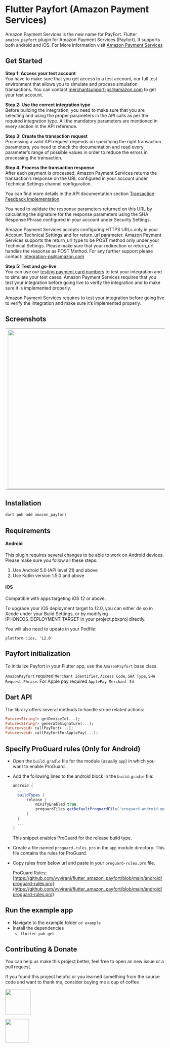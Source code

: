 # Flutter Payfort (Amazon Payment Services)

Amazon Payment Services is the new name for PayFort. Flutter `amazon_payfort` plugin for Amazon Payment Services (Payfort). It supports both android and iOS. For More information visit [Amazon Payment Services](https://paymentservices.amazon.com)

## Get Started

**Step 1: Access your test account**<br>
You have to make sure that you get access to a test account, our full test environment that allows you to simulate and process simulation transactions. You can contact merchantsupport-ps@amazon.com to get your test account.

**Step 2: Use the correct integration type**<br>
Before building the integration, you need to make sure that you are selecting and using the proper parameters in the API calls as per the required integration type. All the mandatory parameters are mentioned in every section in the API reference.

**Step 3: Create the transaction request**<br>
Processing a valid API request depends on specifying the right transaction parameters, you need to check the documentation and read every parameter’s range of possible values in order to reduce the errors in processing the transaction.

**Step 4: Process the transaction response**<br>
After each payment is processed, Amazon Payment Services returns the transaction’s response on the URL configured in your account under Technical Settings channel configuration.

You can find more details in the API documentation section [Transaction Feedback Implementation](https://paymentservices-reference.payfort.com/docs/api/build/index.html#transaction-feedback-implementation).

You need to validate the response parameters returned on this URL by calculating the signature for the response parameters using the SHA Response Phrase configured in your account under Security Settings.

Amazon Payment Services accepts configuring HTTPS URLs only in your Account Technical Settings and for return_url parameter. Amazon Payment Services supports the return_url type to be POST method only under your Technical Settings. Please make sure that your redirection or return_url handles the response as POST Method. For any further support please contact: integration-ps@amazon.com

**Step 5: Test and go-live**<br>
You can use our [testing payment card numbers](https://paymentservices.amazon.com/docs/EN/12.html) to test your integration and to simulate your test cases. Amazon Payment Services requires that you test your integration before going live to verify the integration and to make sure it is implemented properly.

Amazon Payment Services requires to test your integration before going live to verify the integration and make sure it’s implemented properly.

## Screenshots

<table>
<tr>
<td>
<img src="https://raw.githubusercontent.com/vvvirani/flutter_amazon_payfort/main/.resources/card_payment.gif" height="500" />
</td>
<td>
<img src="https://raw.githubusercontent.com/vvvirani/flutter_amazon_payfort/main/.resources/apple_pay_payment.png" height="500" />
</td>
</tr>

</table>

## Installation

```sh
dart pub add amazon_payfort
```

## Requirements

#### Android

This plugin requires several changes to be able to work on Android devices. Please make sure you follow all these steps:

1. Use Android 5.0 (API level 21) and above
2. Use Kotlin version 1.5.0 and above

#### iOS

Compatible with apps targeting iOS 12 or above.

To upgrade your iOS deployment target to 12.0, you can either do so in Xcode under your Build Settings, or by modifying IPHONEOS_DEPLOYMENT_TARGET in your project.pbxproj directly.

You will also need to update in your Podfile:

`platform :ios, '12.0'`

## Payfort initialization

To initialize Payfort in your Flutter app, use the `AmazonPayfort` base class.

`AmazonPayfort` required `Merchant Identifier`, `Access Code`, `SHA Type`, `SHA Request Phrase`. For Apple pay required `ApplePay Merchant Id`

## Dart API

The library offers several methods to handle stripe related actions:

```dart
Future<String?> getDeviceId(...);
Future<String?> generateSignature(...);
Future<void> callPayFort(...);
Future<void> callPayFortForApplePay(...);
```

## Specify ProGuard rules (Only for Android)

- Open the `build.gradle` file for the module (usually `app`) in which you want to enable ProGuard.
- Add the following lines to the android block in the `build.gradle` file:
  ```gradle
  android {
    ...
    buildTypes {
        release {
            minifyEnabled true
            proguardFiles getDefaultProguardFile('proguard-android-optimize.txt'), 'proguard-rules.pro'
        }
    }
    ...
  }
  ```
  This snippet enables ProGuard for the release build type.
- Create a file named `proguard-rules.pro` in the `app` module directory. This file contains the rules for ProGuard.
- Copy rules from below url and paste in your `proguard-rules.pro` file.

  ProGuard Rules: [https://github.com/vvvirani/flutter_amazon_payfort/blob/main/android/proguard-rules.pro](https://github.com/vvvirani/flutter_amazon_payfort/blob/main/android/proguard-rules.pro)
  
## Run the example app

- Navigate to the example folder `cd example`
- Install the dependencies
  - `flutter pub get`

## Contributing & Donate

You can help us make this project better, feel free to open an new issue or a pull request.

If you found this project helpful or you learned something from the source code and want to thank me, consider buying me a cup of coffee

<a href="https://www.buymeacoffee.com/vvvirani"><img src="https://cdn.buymeacoffee.com/buttons/v2/default-yellow.png" height="80"></a>

<a href="https://www.paypal.com/vvvirani"><img src="https://www.edigitalagency.com.au/wp-content/uploads/new-PayPal-Logo-horizontal-full-color-png.png" height="75"></a>


